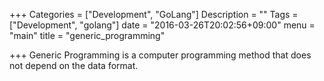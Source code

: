 +++
Categories = ["Development", "GoLang"]
Description = ""
Tags = ["Development", "golang"]
date = "2016-03-26T20:02:56+09:00"
menu = "main"
title = "generic_programming"

+++
Generic Programming is a computer programming method that does not depend on the data format.
